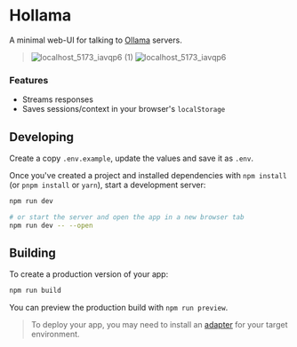 # Hollama

A minimal web-UI for talking to [Ollama](https://github.com/jmorganca/ollama/) servers.

> ![localhost_5173_iavqp6 (1)](https://github.com/fmaclen/hollama/assets/1434675/8ad2e4d0-94e7-4d9e-ac62-69a05b00a77f)
> ![localhost_5173_iavqp6](https://github.com/fmaclen/hollama/assets/1434675/a4855f22-e927-4926-ba77-676dd6242bd6)


### Features

- Streams responses
- Saves sessions/context in your browser's `localStorage`

## Developing

Create a copy `.env.example`, update the values and save it as `.env`. 

Once you've created a project and installed dependencies with `npm install` (or `pnpm install` or `yarn`), start a development server:

```bash
npm run dev

# or start the server and open the app in a new browser tab
npm run dev -- --open
```

## Building

To create a production version of your app:

```bash
npm run build
```

You can preview the production build with `npm run preview`.

> To deploy your app, you may need to install an [adapter](https://kit.svelte.dev/docs/adapters) for your target environment.
